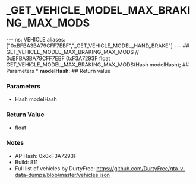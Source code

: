 # _GET_VEHICLE_MODEL_MAX_BRAKING_MAX_MODS

--- ns: VEHICLE aliases: ["0xBFBA3BA79CFF7EBF","_GET_VEHICLE_MODEL_HAND_BRAKE"] --- ## GET_VEHICLE_MODEL_MAX_BRAKING_MAX_MODS  // 0xBFBA3BA79CFF7EBF 0xF3A7293F float GET_VEHICLE_MODEL_MAX_BRAKING_MAX_MODS(Hash modelHash);   ## Parameters * **modelHash**:  ## Return value

### Parameters
* Hash modelHash

### Return Value
* float

### Notes
* AP Hash: 0x0xF3A7293F
* Build: 811
* Full list of vehicles by DurtyFree: https://github.com/DurtyFree/gta-v-data-dumps/blob/master/vehicles.json

